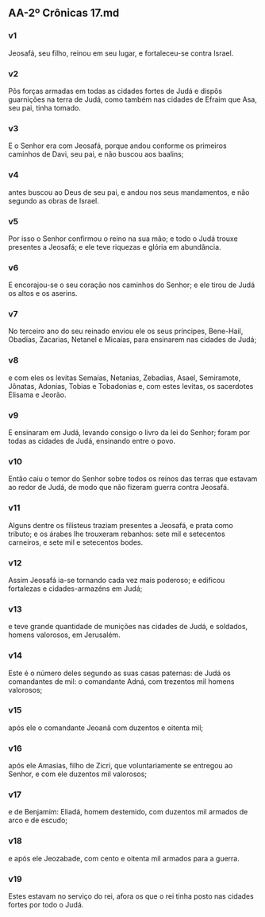 ## AA-2º Crônicas 17.md
### v1
 Jeosafá, seu filho, reinou em seu lugar, e fortaleceu-se contra Israel.
### v2
 Pôs forças armadas em todas as cidades fortes de Judá e dispôs guarnições na terra de Judá, como também nas cidades de Efraim que Asa, seu pai, tinha tomado.
### v3
 E o Senhor era com Jeosafá, porque andou conforme os primeiros caminhos de Davi, seu pai, e não buscou aos baalins;
### v4
 antes buscou ao Deus de seu pai, e andou nos seus mandamentos, e não segundo as obras de Israel.
### v5
 Por isso o Senhor confirmou o reino na sua mão; e todo o Judá trouxe presentes a Jeosafá; e ele teve riquezas e glória em abundância.
### v6
 E encorajou-se o seu coração nos caminhos do Senhor; e ele tirou de Judá os altos e os aserins.
### v7
 No terceiro ano do seu reinado enviou ele os seus príncipes, Bene-Hail, Obadias, Zacarias, Netanel e Micaías, para ensinarem nas cidades de Judá;
### v8
 e com eles os levitas Semaías, Netanias, Zebadias, Asael, Semiramote, Jônatas, Adonias, Tobias e Tobadonias e, com estes levitas, os sacerdotes Elisama e Jeorão.
### v9
 E ensinaram em Judá, levando consigo o livro da lei do Senhor; foram por todas as cidades de Judá, ensinando entre o povo.
### v10
 Então caiu o temor do Senhor sobre todos os reinos das terras que estavam ao redor de Judá, de modo que não fizeram guerra contra Jeosafá.
### v11
 Alguns dentre os filisteus traziam presentes a Jeosafá, e prata como tributo; e os árabes lhe trouxeram rebanhos: sete mil e setecentos carneiros, e sete mil e setecentos bodes.
### v12
 Assim Jeosafá ia-se tornando cada vez mais poderoso; e edificou fortalezas e cidades-armazéns em Judá;
### v13
 e teve grande quantidade de munições nas cidades de Judá, e soldados, homens valorosos, em Jerusalém.
### v14
 Este é o número deles segundo as suas casas paternas: de Judá os comandantes de mil: o comandante Adná, com trezentos mil homens valorosos;
### v15
 após ele o comandante Jeoanã com duzentos e oitenta mil;
### v16
 após ele Amasias, filho de Zicri, que voluntariamente se entregou ao Senhor, e com ele duzentos mil valorosos;
### v17
 e de Benjamim: Eliadá, homem destemido, com duzentos mil armados de arco e de escudo;
### v18
 e após ele Jeozabade, com cento e oitenta mil armados para a guerra.
### v19
 Estes estavam no serviço do rei, afora os que o rei tinha posto nas cidades fortes por todo o Judá.

